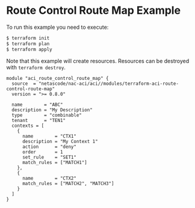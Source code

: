 <!-- BEGIN_TF_DOCS -->
# Route Control Route Map Example

To run this example you need to execute:

```bash
$ terraform init
$ terraform plan
$ terraform apply
```

Note that this example will create resources. Resources can be destroyed with `terraform destroy`.

```hcl
module "aci_route_control_route_map" {
  source  = "netascode/nac-aci/aci//modules/terraform-aci-route-control-route-map"
  version = ">= 0.8.0"

  name        = "ABC"
  description = "My Description"
  type        = "combinable"
  tenant      = "TEN1"
  contexts = [
    {
      name        = "CTX1"
      description = "My Context 1"
      action      = "deny"
      order       = 1
      set_rule    = "SET1"
      match_rules = ["MATCH1"]
    },
    {
      name        = "CTX2"
      match_rules = ["MATCH2", "MATCH3"]
    }
  ]
}
```
<!-- END_TF_DOCS -->